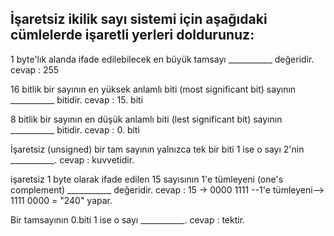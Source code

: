 İşaretsiz ikilik sayı sistemi için aşağıdaki cümlelerde işaretli yerleri doldurunuz:
------------------------------------------------------------------------------------
1 byte'lık alanda ifade edilebilecek en büyük tamsayı ___________ değeridir.
cevap : 255

16 bitlik bir sayının en yüksek anlamlı biti (most significant bit) sayının ___________ bitidir.
cevap : 15. biti

8 bitlik bir sayının en düşük anlamlı biti (lest significant bit) sayının ___________ bitidir.
cevap : 0. biti

İşaretsiz (unsigned) bir tam sayının yalnızca tek bir biti 1 ise o sayı 2'nin ___________.
cevap : kuvvetidir.

işaretsiz 1 byte olarak ifade edilen 15 sayısının 1'e tümleyeni (one's complement) ___________ değeridir.
cevap : 15 -> 0000 1111  --1'e tümleyeni--> 1111 0000 = "240" yapar.

Bir tamsayının 0.biti 1 ise o sayı ___________.
cevap : tektir.
